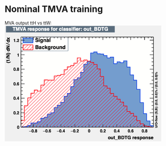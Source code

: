 # Nominal TMVA training 


MVA output ttH vs ttW:
![alt text](https://github.com/grevtsovkirill/tthml_perf/blob/master/TMVA_training/standard_tmva/plots_README/mva_out_BDTG.png)
